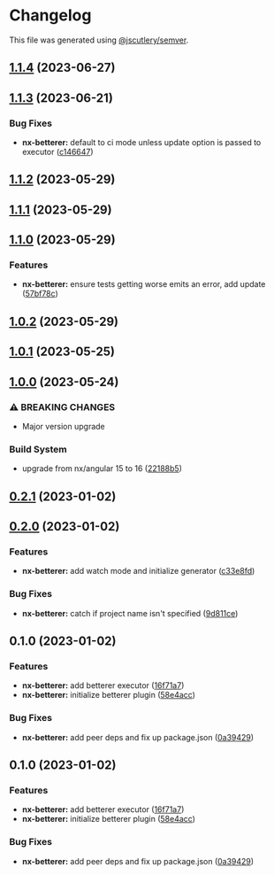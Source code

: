# Changelog

This file was generated using [@jscutlery/semver](https://github.com/jscutlery/semver).

## [1.1.4](https://github.com/spaceribs/spaceribs/compare/nx-betterer-1.1.3...nx-betterer-1.1.4) (2023-06-27)

## [1.1.3](https://github.com/spaceribs/spaceribs/compare/nx-betterer-1.1.2...nx-betterer-1.1.3) (2023-06-21)


### Bug Fixes

* **nx-betterer:** default to ci mode unless update option is passed to executor ([c146647](https://github.com/spaceribs/spaceribs/commit/c146647366306ad7adbcc972d8c223b114021d84))

## [1.1.2](https://github.com/spaceribs/spaceribs/compare/nx-betterer-1.1.1...nx-betterer-1.1.2) (2023-05-29)

## [1.1.1](https://github.com/spaceribs/spaceribs/compare/nx-betterer-1.1.0...nx-betterer-1.1.1) (2023-05-29)

## [1.1.0](https://github.com/spaceribs/spaceribs/compare/nx-betterer-1.0.2...nx-betterer-1.1.0) (2023-05-29)


### Features

* **nx-betterer:** ensure tests getting worse emits an error, add update ([57bf78c](https://github.com/spaceribs/spaceribs/commit/57bf78cd18b0d7d5b4d06e798028efd743959291))

## [1.0.2](https://github.com/spaceribs/spaceribs/compare/nx-betterer-1.0.1...nx-betterer-1.0.2) (2023-05-29)

## [1.0.1](https://github.com/spaceribs/spaceribs/compare/nx-betterer-1.0.0...nx-betterer-1.0.1) (2023-05-25)

## [1.0.0](https://github.com/spaceribs/spaceribs/compare/nx-betterer-0.2.1...nx-betterer-1.0.0) (2023-05-24)


### ⚠ BREAKING CHANGES

* Major version upgrade

### Build System

* upgrade from nx/angular 15 to 16 ([22188b5](https://github.com/spaceribs/spaceribs/commit/22188b5027d6e8e909020af3eaf4e9724d99d2f4))

## [0.2.1](https://github.com/spaceribs/spaceribs/compare/nx-betterer-0.2.0...nx-betterer-0.2.1) (2023-01-02)

## [0.2.0](https://github.com/spaceribs/spaceribs/compare/nx-betterer-0.1.0...nx-betterer-0.2.0) (2023-01-02)


### Features

* **nx-betterer:** add watch mode and initialize generator ([c33e8fd](https://github.com/spaceribs/spaceribs/commit/c33e8fdb1bca61368089573943d0e64c65a7414f))


### Bug Fixes

* **nx-betterer:** catch if project name isn't specified ([9d811ce](https://github.com/spaceribs/spaceribs/commit/9d811ce90b0f493071e9cf951e19e020f1618a9f))

## 0.1.0 (2023-01-02)


### Features

* **nx-betterer:** add betterer executor ([16f71a7](https://github.com/spaceribs/spaceribs/commit/16f71a7a40febb9b91df18029ab143655ba8430f))
* **nx-betterer:** initialize betterer plugin ([58e4acc](https://github.com/spaceribs/spaceribs/commit/58e4acc68088ec00f781f36548589563f5601033))


### Bug Fixes

* **nx-betterer:** add peer deps and fix up package.json ([0a39429](https://github.com/spaceribs/spaceribs/commit/0a39429463d09338c50290d162152cd70d09de9f))

## 0.1.0 (2023-01-02)


### Features

* **nx-betterer:** add betterer executor ([16f71a7](https://github.com/spaceribs/spaceribs/commit/16f71a7a40febb9b91df18029ab143655ba8430f))
* **nx-betterer:** initialize betterer plugin ([58e4acc](https://github.com/spaceribs/spaceribs/commit/58e4acc68088ec00f781f36548589563f5601033))


### Bug Fixes

* **nx-betterer:** add peer deps and fix up package.json ([0a39429](https://github.com/spaceribs/spaceribs/commit/0a39429463d09338c50290d162152cd70d09de9f))
